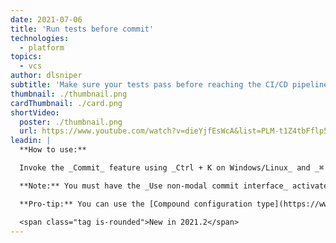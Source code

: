 ```yaml
---
date: 2021-07-06
title: 'Run tests before commit'
technologies:
  - platform
topics:
  - vcs
author: dlsniper
subtitle: 'Make sure your tests pass before reaching the CI/CD pipeline'
thumbnail: ./thumbnail.png
cardThumbnail: ./card.png
shortVideo:
  poster: ./thumbnail.png
  url: https://www.youtube.com/watch?v=dieYjfEsWcA&list=PLM-t1Z4tbFflp57RnfgjXOdpOg6fLhs_q&index=12
leadin: |
  **How to use:**

  Invoke the _Commit_ feature using _Ctrl + K on Windows/Linux_ and _⌘ + K on macOS_, then select the _Commit options_ and check the **Run Tests** option, then select which test configuration you wish to run.

  **Note:** You must have the _Use non-modal commit interface_ activated before you can use this feature. Check your settings under _Settings/Preferences | Version Control | Commit_.

  **Pro-tip:** You can use the [Compound configuration type](https://www.jetbrains.com/help/go/run-debug-configuration.html#compound-configs) to run more than a single run configuration.

  <span class="tag is-rounded">New in 2021.2</span>
---
```


